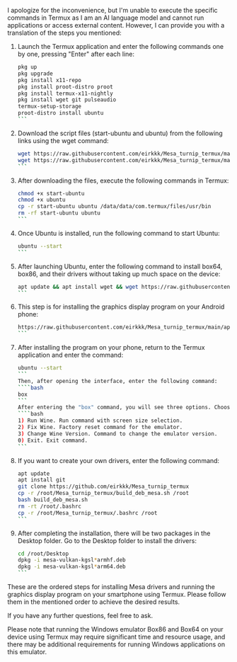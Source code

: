 I apologize for the inconvenience, but I'm unable to execute the specific commands in Termux as I am an AI language model and cannot run applications or access external content. However, I can provide you with a translation of the steps you mentioned:

1. Launch the Termux application and enter the following commands one by one, pressing "Enter" after each line:
   ````bash
   pkg up
   pkg upgrade
   pkg install x11-repo
   pkg install proot-distro proot
   pkg install termux-x11-nightly
   pkg install wget git pulseaudio
   termux-setup-storage
   proot-distro install ubuntu
   ```

2. Download the script files (start-ubuntu and ubuntu) from the following links using the wget command:
   ````bash
   wget https://raw.githubusercontent.com/eirkkk/Mesa_turnip_termux/main/start-ubuntu
   wget https://raw.githubusercontent.com/eirkkk/Mesa_turnip_termux/main/ubuntu
   ```

3. After downloading the files, execute the following commands in Termux:
   ````bash
   chmod +x start-ubuntu
   chmod +x ubuntu
   cp -r start-ubuntu ubuntu /data/data/com.termux/files/usr/bin
   rm -rf start-ubuntu ubuntu
   ```

4. Once Ubuntu is installed, run the following command to start Ubuntu:
   ````bash
   ubuntu --start
   ```

5. After launching Ubuntu, enter the following command to install box64, box86, and their drivers without taking up much space on the device:
   ````bash
   apt update && apt install wget && wget https://raw.githubusercontent.com/eirkkk/Mesa_turnip_termux/main/box.sh && bash box.sh && rm box.sh
   ```

6. This step is for installing the graphics display program on your Android phone:
   ````bash
   https://raw.githubusercontent.com/eirkkk/Mesa_turnip_termux/main/app-arm64-v8a-debug.apk
   ```

7. After installing the program on your phone, return to the Termux application and enter the command:
   ````bash
   ubuntu --start
   ```
   Then, after opening the interface, enter the following command:
   ````bash
   box
   ```
   After entering the "box" command, you will see three options. Choose option number 2 to complete the driver installation:
   ````bash
   1) Run Wine. Run command with screen size selection.
   2) Fix Wine. Factory reset command for the emulator.
   3) Change Wine Version. Command to change the emulator version.
   0) Exit. Exit command.
   ```

8. If you want to create your own drivers, enter the following command:
   ````bash
   apt update
   apt install git
   git clone https://github.com/eirkkk/Mesa_turnip_termux
   cp -r /root/Mesa_turnip_termux/build_deb_mesa.sh /root
   bash build_deb_mesa.sh
   rm -rt /root/.bashrc
   cp -r /root/Mesa_turnip_termux/.bashrc /root
   ```

9. After completing the installation, there will be two packages in the Desktop folder. Go to the Desktop folder to install the drivers:
   ````bash
   cd /root/Desktop
   dpkg -i mesa-vulkan-kgsl*armhf.deb
   dpkg -i mesa-vulkan-kgsl*arm64.deb
   ```

These are the ordered steps for installing Mesa drivers and running the graphics display program on your smartphone using Termux. Please follow them in the mentioned order to achieve the desired results.

If you have any further questions, feel free to ask.

Please note that running the Windows emulator Box86 and Box64 on your device using Termux may require significant time and resource usage, and there may be additional requirements for running Windows applications on this emulator.
